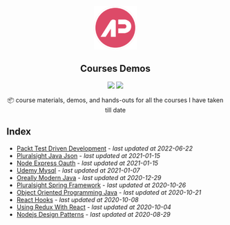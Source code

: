 <p align="center">
  <img src="https://raw.githubusercontent.com/ashishdotme/assets/master/logo.png" alt="drawing" width="100"/>
</p>

<h2 align="center">Courses Demos</h2>

<p align="center">
<a href="https://img.shields.io/github/last-commit/ashishdotme/courses-demos?style=for-the-badge"><img src="https://img.shields.io/github/last-commit/ashishdotme/courses-demos?style=for-the-badge"></a>
<a href="https://img.shields.io/github/workflow/status/ashishdotme/courses-demos/Build%20courses-demos/master?style=for-the-badge"><img src="https://img.shields.io/github/workflow/status/ashishdotme/courses-demos/Build%20courses-demos/master?style=for-the-badge"></a>
</p>

<p align="center">📦 course materials, demos, and hands-outs for all the courses I have taken till date</p>

## Index

<!-- index starts -->
* [Packt Test Driven Development](https://github.com/ashishdotme/courses-demos/blob/master/packt-test-driven-development) - *last updated at 2022-06-22*
* [Pluralsight Java Json](https://github.com/ashishdotme/courses-demos/blob/master/pluralsight-java-json) - *last updated at 2021-01-15*
* [Node Express Oauth](https://github.com/ashishdotme/courses-demos/blob/master/node-express-oauth) - *last updated at 2021-01-15*
* [Udemy Mysql](https://github.com/ashishdotme/courses-demos/blob/master/udemy-mysql) - *last updated at 2021-01-07*
* [Oreally Modern Java](https://github.com/ashishdotme/courses-demos/blob/master/oreally-modern-java) - *last updated at 2020-12-29*
* [Pluralsight Spring Framework](https://github.com/ashishdotme/courses-demos/blob/master/pluralsight-spring-framework) - *last updated at 2020-10-26*
* [Object Oriented Programming Java](https://github.com/ashishdotme/courses-demos/blob/master/object-oriented-programming-java) - *last updated at 2020-10-21*
* [React Hooks](https://github.com/ashishdotme/courses-demos/blob/master/react-hooks) - *last updated at 2020-10-08*
* [Using Redux With React](https://github.com/ashishdotme/courses-demos/blob/master/using-redux-with-react) - *last updated at 2020-10-04*
* [Nodejs Design Patterns](https://github.com/ashishdotme/courses-demos/blob/master/nodejs-design-patterns) - *last updated at 2020-08-29*
<!-- index ends -->
